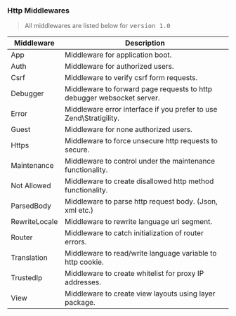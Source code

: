 
### Http Middlewares

> All middlewares are listed below for <kbd>version 1.0</kbd>

<table>
    <thead>
        <tr>
            <th>Middleware</th>
            <th>Description</th>
        </tr>
    </thead>
    <tbody>
        <tr>
            <td>App</td>
            <td>Middleware for application boot.</td>
        </tr>
        <tr>
            <td>Auth</td>
            <td>Middleware for authorized users.</td>
        </tr>
        <tr>
            <td>Csrf</td>
            <td>Middleware to verify csrf form requests.</td>
        </tr>
        <tr>
            <td>Debugger</td>
            <td>Middleware to forward page requests to http debugger websocket server.</td>
        </tr>
        <tr>
            <td>Error</td>
            <td>Middleware error interface if you prefer to use Zend\Stratigility.</td>
        </tr>
        <tr>
            <td>Guest</td>
            <td>Middleware for none authorized users.</td>
        </tr>
        <tr>
            <td>Https</td>
            <td>Middleware to force unsecure http requests to secure.</td>
        </tr>
        <tr>
            <td>Maintenance</td>
            <td>Middleware to control under the maintenance functionality.</td>
        </tr>
        <tr>
            <td>Not Allowed</td>
            <td>Middleware to create disallowed http method functionality.</td>
        </tr>
        <tr>
            <td>ParsedBody</td>
            <td>Middleware to parse http request body. (Json, xml etc.)</td>
        </tr>
        <tr>
            <td>RewriteLocale</td>
            <td>Middleware to rewrite language uri segment.</td>
        </tr>
        <tr>
            <td>Router</td>
            <td>Middleware to catch initialization of router errors.</td>
        </tr>
        <tr>
            <td>Translation</td>
            <td>Middleware to read/write language variable to http cookie.</td>
        </tr>
        <tr>
            <td>TrustedIp</td>
            <td>Middleware to create whitelist for proxy IP addresses.</td>
        </tr>
        <tr>
            <td>View</td>
            <td>Middleware to create view layouts using layer package.</td>
        </tr>
    </tbody>
</table>
